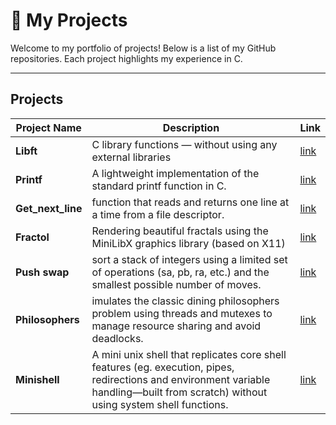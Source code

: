 # 💼 My Projects

Welcome to my portfolio of projects! Below is a list of my GitHub repositories. Each project highlights my experience in C.

---

## Projects

| Project Name | Description | Link |
|--------------|-------------|------|
| **Libft**  | C library functions — without using any external libraries | [link](https://github.com/zainanz/libft) |
| **Printf** | A lightweight implementation of the standard printf function in C. | [link](https://github.com/zainanz/ft_printf) |
| **Get_next_line** | function that reads and returns one line at a time from a file descriptor. | [link](https://github.com/zainanz/get_next_line) |
| **Fractol** | Rendering beautiful fractals using the MiniLibX graphics library (based on X11) | [link](https://github.com/zainanz/fract-ol) |
| **Push swap** | sort a stack of integers using a limited set of operations (sa, pb, ra, etc.) and the smallest possible number of moves. | [link](https://github.com/zainanz/c-learning/tree/master/push_swap) |
| **Philosophers** | imulates the classic dining philosophers problem using threads and mutexes to manage resource sharing and avoid deadlocks. | [link](https://github.com/zainanz/c-learning/tree/master/philosophers) |
| **Minishell** | A mini unix shell that replicates core shell features (eg. execution, pipes, redirections and environment variable handling—built from scratch) without using system shell functions. | [link](https://github.com/Chaudbrush/42_minishell) |

